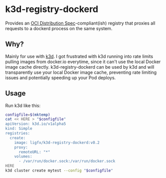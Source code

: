 # k3d-registry-dockerd

Provides an [OCI Distribution Spec](https://github.com/opencontainers/distribution-spec)-compliant(ish) registry
that proxies all requests to a dockerd process on the same system.

## Why?

Mainly for use with [k3d](https://k3d.io/). I got frustrated with k3d running into rate limits pulling images
from docker.io everytime, since it can't use the local Docker image cache directly. k3d-registry-dockerd can
be used by k3d and will transparently use your local Docker image cache, preventing rate limiting issues
and potentially speeding up your Pod deploys.

## Usage

Run k3d like this:

```sh
configfile=$(mktemp)
cat << HERE > "$configfile"
apiVersion: k3d.io/v1alpha5
kind: Simple
registries:
  create:
    image: ligfx/k3d-registry-dockerd:v0.2
    proxy:
      remoteURL: "*"
    volumes:
      - /var/run/docker.sock:/var/run/docker.sock
HERE
k3d cluster create mytest --config "$configfile"
```
